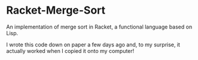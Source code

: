 # Racket-Merge-Sort
An implementation of merge sort in Racket, a functional language based on Lisp.

I wrote this code down on paper a few days ago and, to my surprise, it actually worked when I copied it onto my computer!
